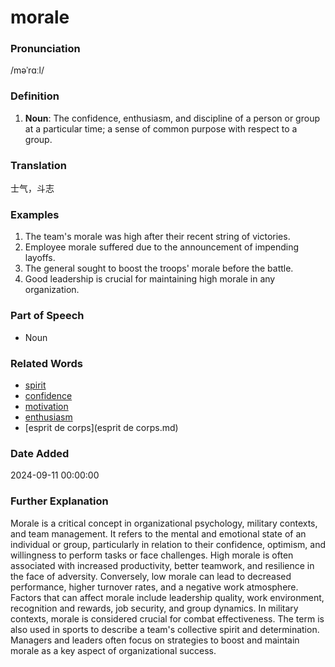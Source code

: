 # morale
### Pronunciation
/məˈrɑːl/
### Definition
1. **Noun**: The confidence, enthusiasm, and discipline of a person or group at a particular time; a sense of common purpose with respect to a group.
### Translation
士气，斗志
### Examples
1. The team's morale was high after their recent string of victories.
2. Employee morale suffered due to the announcement of impending layoffs.
3. The general sought to boost the troops' morale before the battle.
4. Good leadership is crucial for maintaining high morale in any organization.
### Part of Speech
- Noun
### Related Words
- [spirit](spirit.md)
- [confidence](confidence.md)
- [motivation](motivation.md)
- [enthusiasm](enthusiasm.md)
- [esprit de corps](esprit de corps.md)
### Date Added
2024-09-11 00:00:00

### Further Explanation
Morale is a critical concept in organizational psychology, military contexts, and team management. It refers to the mental and emotional state of an individual or group, particularly in relation to their confidence, optimism, and willingness to perform tasks or face challenges. High morale is often associated with increased productivity, better teamwork, and resilience in the face of adversity. Conversely, low morale can lead to decreased performance, higher turnover rates, and a negative work atmosphere. Factors that can affect morale include leadership quality, work environment, recognition and rewards, job security, and group dynamics. In military contexts, morale is considered crucial for combat effectiveness. The term is also used in sports to describe a team's collective spirit and determination. Managers and leaders often focus on strategies to boost and maintain morale as a key aspect of organizational success.
